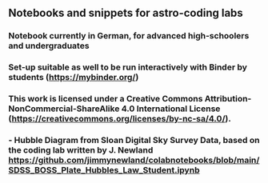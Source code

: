 ## Notebooks and snippets for astro-coding labs 
### Notebook currently in German, for advanced high-schoolers and undergraduates
### Set-up suitable as well to be run interactively with Binder by students (https://mybinder.org/)

### This work is licensed under a Creative Commons Attribution-NonCommercial-ShareAlike 4.0 International License (https://creativecommons.org/licenses/by-nc-sa/4.0/).

### - Hubble Diagram from Sloan Digital Sky Survey Data, based on the coding lab written by J. Newland https://github.com/jimmynewland/colabnotebooks/blob/main/SDSS_BOSS_Plate_Hubbles_Law_Student.ipynb
